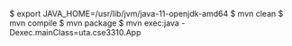 $ export JAVA_HOME=/usr/lib/jvm/java-11-openjdk-amd64
$ mvn clean
$ mvn compile
$ mvn package
$ mvn exec:java -Dexec.mainClass=uta.cse3310.App
